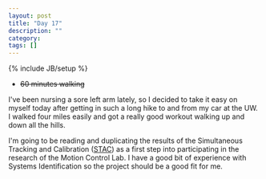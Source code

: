 ```yaml
---
layout: post
title: "Day 17"
description: ""
category:
tags: []
---
```

{% include JB/setup %}

- ~~60 minutes walking~~

I've been nursing a sore left arm lately, so I decided to take it easy on myself today after getting in such a long hike to and from my car at the UW. I walked four miles easily and got a really good workout walking up and down all the hills.

I'm going to be reading and duplicating the results of the Simultaneous Tracking and Calibration ([STAC](http://homes.cs.washington.edu/~todorov/papers/WuHumanoids13.pdf)) as a first step into participating in the research of the Motion Control Lab. I have a good bit of experience with Systems Identification so the project should be a good fit for me.
